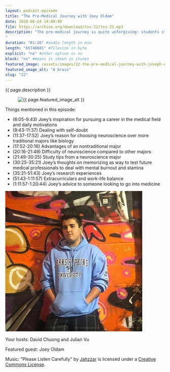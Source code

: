 ```yaml
---
layout: podcast-episode
title: "The Pre-Medical Journey with Joey Oldam"
date: 2020-06-24 14:08:00
file: https://archive.org/download/tss-22/tss-22.mp3
description: "The pre-medical journey is quite unforgiving: students strive to get the perfect GPA as well as balance extracurricular activities. In this episode, Joseph Oldam discusses his journey as a neuroscience premedical student; join us as we talk about extracurriculars, study habits, and the nuances of being a nontraditional major.
"
duration: "81:26" #audio length in min
length: "65740601" #filesize in byte
explicit: "no" #other option is no
block: "no" #means is shown in itunes
featured_image: /assets/images/22-the-pre-medical-journey-with-joseph-oldam/feature.jpg
featured_image_alt: "A brain"
slug: "22"
---
```


{{ page.description }}

<figure class="figure">
    <img src="{{ page.featured_image }}" alt="{{ page.featured_image_alt }}" class="mx-auto mt-5 mb-2 d-block w-75" />
</figure>

Things mentioned in this episode:

- (6:05-9:43) Joey’s inspiration for pursuing a career in the medical field and daily motivations
- (9:43-11:37) Dealing with self-doubt
- (11:37-17:52) Joey’s reason for choosing neuroscience over more traditional majors like biology
- (17:52-20:16) Advantages of an nontraditional major
- (20:16-21:49) Difficulty of neuroscience compared to other majors
- (21:49-30:25) Study tips from a neuroscience major
- (30:25-35:21) Joey’s thoughts on memorizing as way to test future medical professionals to deal with mental burnout and stamina 
- (35:21-51:43) Joey’s research experiences
- (51:43-1:11:57) Extracurriculars and work-life balance 
- (1:11:57-1:20:44) Joey’s advice to someone looking to go into medicine


<div class="container">
    <img src="/assets/images/22-the-pre-medical-journey-with-joseph-oldam/joey.jpg" alt="A profile picture of Joey Oldam" class="mx-auto mt-5 mb-2 d-block mw-75">
</div>

Your hosts: David Chuong and Julian Vu

Featured guest: Joey Oldam

Music: "Please Listen Carefully" by [Jahzzar](https://soundcloud.com/jahzzar) is licensed under a [Creative Commons License](http://creativecommons.org/licenses/by-sa/3.0/).
